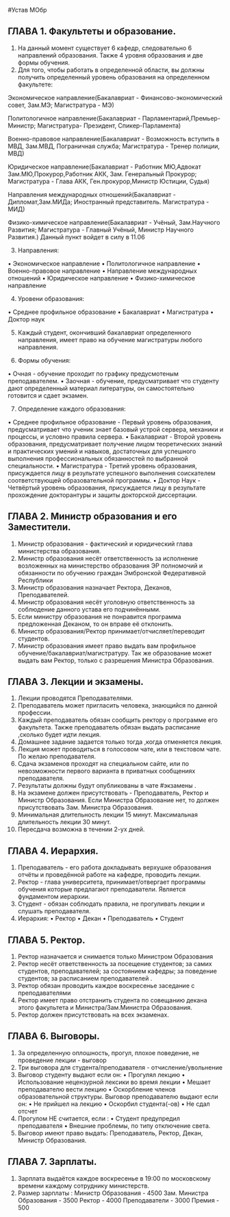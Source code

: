 #Устав МОбр


## ГЛАВА 1. Факультеты и образование.
1. На данный момент существует 6 кафедр, следовательно 6 направлений образования. Также 4 уровня образования и две формы обучения. 
2. Для того, чтобы работать в определенной области, вы должны получить определенный уровень образования на определенном факультете:

Экономическое направление(Бакалавриат - Финансово-экономический совет, Зам.МЭ; Магистратура - МЭ) 

Политологичное направление(Бакалавриат - Парламентарий,Премьер-Министр; Магистратура- Президент, Спикер-Парламента)

Военно-правовое направление(Бакалавриат - Возможность вступить в МВД, Зам.МВД, Пограничная служба;
Магистратура - Тренер полиции, МВД) 

Юридическое направление(Бакалавриат - Работник МЮ,Адвокат Зам.МЮ,Прокурор,Работник АКК, Зам. Генеральный Прокурор;
Магистратура - Глава АКК, Ген.прокурор,Министр Юстиции, Судья)

Направления международных отношений(Бакалавриат - Дипломат,Зам.МИДа; Иностранный представитель.
Магистратура - МИД) 

Физико-химическое направление(Бакалавриат - Учёный, Зам.Научного Развития;
Магистратура - Главный Учёный, Министр Научного Развития.)
Данный пункт войдет в силу в 11.06

3. Направления:

 • Экономическое направление 
 • Политологичное направление
 • Военно-правовое направление
 • Направление международных отношений 
 • Юридическое направление
 • Физико-химическое направление

4. Уровени образования:

• Среднее профильное образование
• Бакалавриат
• Магистратура
• Доктор наук

5. Каждый студент, окончивший бакалавриат определенного направления, имеет право на обучение магистратуры любого направления. 

6. Формы обучения:

• Очная - обучение проходит по графику предусмотеным преподавателем. 
• Заочная - обучение, предусматривает что студенту дают определенный материал литературы, он самостоятельно готовится и сдает экзамен. 

7. Определение каждого образования:

• Среднее профильное образование - Первый уровень образования, предусматривает что ученик знает базовый устрой сервера, механики и процессы, и условно правила сервера.
• Бакалавриат - Второй уровень образования, предусматривает получение лицом теоретических знаний и практических умений и навыков, достаточных для успешного выполнения профессиональных обязанностей по выбранной специальности.
• Магистратура - Третий уровень образования, присуждается лицу в результате успешного выполнения соискателем соответствующей образовательной программы.
• Доктор Наук - Четвёртый уровень образования, присуждается лицу в результате прохождение докторантуры и защиты докторской диссертации.

## ГЛАВА 2. Министр образования и его Заместители.

1. Министр образования - фактический и юридический глава министерства образования.
2. Министр образования несёт ответственность за исполнение возложенных на министерство образования ЭР полномочий и обязанности по обучению граждан Эмбронской Федеративной Республики
3. Министр образования назначает  Ректора, Деканов, Преподавателей.
4. Министр образования несёт уголовную ответственность за соблюдение данного устава его подчинёнными.
5. Если министру образования не понравится программа предложенная Деканом, то он вправе её отклонить.
6. Министр образования/Ректор принимает/отчисляет/переводит студентов.
7. Министр образования имеет право выдать вам профильное обучение/бакалавриат/магистратуру.
Так же образование может выдать вам Ректор, только с разрешения Министра Образования.

## ГЛАВА 3. Лекции и экзамены.

1. Лекции проводятся Преподавателями.
2. Преподаватель может пригласить человека, знающийся по данной профессии.
3. Каждый преподаватель обязан сообщить ректору о программе его факультета. Также преподаватель обязан выдать расписание ,сколько будет идти лекция.
4. Домашнее задание задается только тогда ,когда отменяется лекция.
5. Лекция может проводиться в голосовом чате, или в текстовом чате. По желаю преподавателя.
6. Сдача экзаменов проходят на специальном сайте, или по невозможности первого варианта в приватных сообщениях преподавателя. 
7. Результаты должны будут опубликованы в чате #экзамены .
8. На экзамене должен присутствовать - Преподаватель, Ректор и Министр Образования.
Если Министра Образование нет, то должен присутствовать Зам. Министра Образования.
9. Минимальная длительность лекции 15 минут. 
Максимальная длительность лекции 30 минут. 
10. Пересдача возможна в течении 2-ух дней.

## ГЛАВА 4. Иерархия.

1. Преподаватель - его работа докладывать верхушке образования отчёты и проведённой работе на кафедре, проводить лекции. 
2. Ректор - глава университета, принимает/отвергает программы обучения которые предлагают преподаватели. Является фундаментом иерархии.
3. Студент - обязан соблюдать правила, не прогуливать лекции и слушать преподавателя.
4. Иерархия: 
• Ректор
• Декан
• Преподаватель
• Студент

## ГЛАВА 5. Ректор.

1. Ректор назначается и снимается только Министром Образования
2. Ректор несёт ответственность за посещение студентов; за самих студентов, преподавателей; за состоянием кафедры; за поведение студентов; за расписанием преподавателей .
3. Ректор обязан проводить каждое воскресенье заседание с преподавателями 
4. Ректор имеет право отстранить студента по совещанию декана этого факультета и Министра/Зам.Министра Образования. 
5. Ректор должен присутствовать на всех экзаменах.

## ГЛАВА 6. Выговоры.

1. За определенную оплошность, прогул, плохое поведение, не проведение лекции - выговор
2. Три выговора для студента/преподавателя - отчисление/увольнение
3. Выговор студенту выдают если он:
• Прогулял лекцию
• Использование нецензурной лексики во время лекции
• Мешает преподавателю вести лекцию
• Оскорбление членов образовательной структуры.
   Выговор преподавателю выдают если он:
• Не прийшел на лекцию
• Оскорбил студента(-ов) 
• Не сдал отсчет
4. Прогулом НЕ считается, если : 
• Студент предупредил преподавателя 
• Внешние проблемы, по типу отключение света.
5. Выговор имеют право выдать: Преподаватель, Ректор, Декан, Министр Образования.

## ГЛАВА 7. Зарплаты.

1. Зарплата выдаётся каждое воскресенье в 19:00 по московскому времени каждому сотруднику министерств.
2. Размер зарплаты : 
Министр Образования - 4500
Зам. Министра Образования - 3500
Ректор - 4000
Преподаватели  - 3000
Премия - 500
